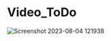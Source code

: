 ﻿# Video_ToDo
![Screenshot 2023-08-04 121938](https://github.com/CarolaZapp/Video_ToDo/assets/101559000/c704c181-beba-4049-a2af-5aa009f6fb09)
